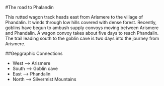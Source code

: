#The road to Phalandin

This rutted wagon track heads east from Arismere to the village of Phandalin. It winds through low hills covered with dense forest.  Recently, goblins have begun to ambush supply convoys moving between Arismere and Phandalin.  A wagon convoy takes about five days to reach Phandalin.  The trail leading south to the goblin cave is two days into the journey from Arismere.

##Gepgraphic Connections

* West --> Arismere
* South --> Goblin cave
* East --> Phandalin
* North --> Silvermist Mountains
